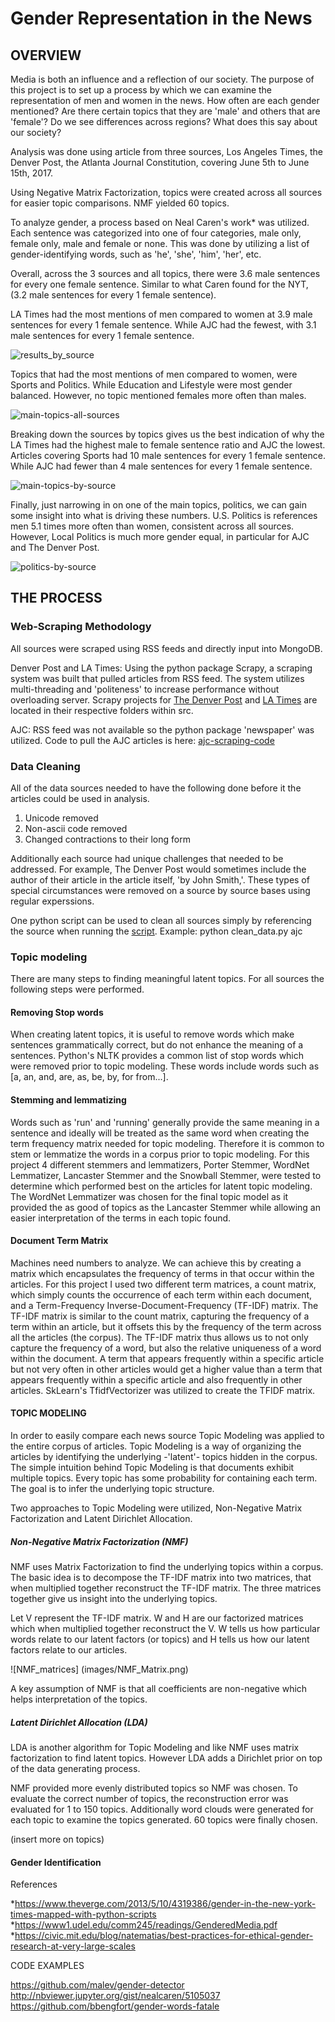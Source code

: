# Gender Representation in the News


## OVERVIEW

Media is both an influence and a reflection of our society.  The purpose of this project is to set up a process by which we can examine the representation of men and women in the news.  How often are each gender mentioned?  Are there certain topics that they are 'male' and others that are 'female'?  Do we see differences across regions?  What does this say about our society?


Analysis was done using article from three sources, Los Angeles Times, the Denver Post, the Atlanta Journal Constitution, covering June 5th to June 15th, 2017.  

Using Negative Matrix Factorization, topics were created across all sources for easier topic comparisons.  NMF yielded 60 topics.

To analyze gender, a process based on Neal Caren's work* was utilized.  Each sentence was categorized into one of four categories, male only, female only, male and female or none.  This was done by utilizing a list of gender-identifying words, such as 'he', 'she', 'him', 'her', etc.

Overall, across the 3 sources and all topics, there were 3.6 male sentences for every one female sentence.  Similar to what Caren found for the NYT, (3.2 male sentences for every 1 female sentence).

LA Times had the most mentions of men compared to women at 3.9 male sentences for every 1 female sentence.  While AJC had the fewest, with 3.1 male sentences for every 1 female sentence.



![results_by_source](images/readme/overall_source_ratio_map.png)

Topics that had the most mentions of men compared to women, were Sports and Politics.  While Education and Lifestyle were most gender balanced.  However, no topic mentioned females more often than males.

![main-topics-all-sources](images/readme/main-topics-all-sources.png)


Breaking down the sources by topics gives us the best indication of why the LA Times had the highest male to female sentence ratio and AJC the lowest.  Articles covering Sports had 10 male sentences for every 1 female sentence.  While AJC had fewer than 4 male sentences for every 1 female sentence.  

![main-topics-by-source](images/readme/main-topics-by-source.png)

Finally, just narrowing in on one of the main topics, politics, we can gain some insight into what is driving these numbers.  U.S. Politics is references men 5.1 times more often than women, consistent across all sources.  However, Local Politics is much more gender equal, in particular for AJC and The Denver Post.

![politics-by-source](images/readme/politics-by-source.png)


## THE PROCESS

### Web-Scraping Methodology
All sources were scraped using RSS feeds and directly input into MongoDB.

Denver Post and LA Times:  Using the python package Scrapy, a scraping system was built that pulled articles from RSS feed.  The system utilizes multi-threading and 'politeness' to increase performance without overloading server.  Scrapy projects for [The Denver Post](src/denpost) and [LA Times](src/latimes) are located in their respective folders within src.

AJC: RSS feed was not available so the python package 'newspaper' was utilized.  Code to pull the AJC articles is here: [ajc-scraping-code](src/pull_all_articles.py)


### Data Cleaning

All of the data sources needed to have the following done before it the articles could be used in analysis.
1. Unicode removed
2. Non-ascii code removed
3. Changed contractions to their long form

Additionally each source had unique challenges that needed to be addressed.  For example, The Denver Post would sometimes include the author of their article in the article itself, 'by John Smith,'.  These types of special circumstances were removed on a source by source bases using regular experssions.

One python script can be used to clean all sources simply by referencing the source when running the [script](src/clean_data.py).  Example: python clean_data.py ajc

### Topic modeling

There are many steps to finding meaningful latent topics.  For all sources the following steps were performed.

#### Removing Stop words

When creating latent topics, it is useful to remove words which make sentences grammatically correct, but do not enhance the meaning of a sentences.  Python's NLTK provides a common list of stop words which were removed prior to topic modeling.  These words include words such as [a, an, and, are, as, be, by, for from...].  

#### Stemming and lemmatizing

Words such as 'run' and 'running' generally provide the same meaning in a sentence and ideally will be treated as the same word when creating the term frequency matrix needed for topic modeling.  Therefore it is common to stem or lemmatize the words in a corpus prior to topic modeling.  For this project 4 different stemmers and lemmatizers,  Porter Stemmer,
WordNet Lemmatizer, Lancaster Stemmer and the Snowball Stemmer, were tested to determine which performed best on the articles for latent topic modeling.  The WordNet Lemmatizer was chosen for the final topic model as it provided the as good of topics as the Lancaster Stemmer while allowing an easier interpretation of the terms in each topic found.


#### Document Term Matrix

Machines need numbers to analyze.  We can achieve this by creating a matrix which encapsulates the frequency of terms in that occur within the articles.  For this project I used two different term matrices, a count matrix, which simply counts the occurrence of each term within each document, and a Term-Frequency Inverse-Document-Frequency (TF-IDF) matrix.   The TF-IDF matrix is similar to the count matrix, capturing the frequency of a term within an article, but it offsets this by the frequency of the term across all the articles (the corpus).   The TF-IDF matrix thus allows us to not only capture the frequency of a word, but also the relative uniqueness of a word within the document.  A term that appears frequently within a specific article but not very often in other articles would get a higher value than a term that appears frequently within a specific article and also frequently in other articles.  SkLearn's TfidfVectorizer was utilized to create the TFIDF matrix.


#### TOPIC MODELING

In order to easily compare each news source Topic Modeling was applied to the entire corpus of articles.  Topic Modeling is a way of organizing the articles by identifying the underlying -'latent'- topics hidden in the corpus.   The simple intuition behind Topic Modeling is that documents exhibit multiple topics.  Every topic has some probability for containing each term.  The goal is to infer the underlying topic structure.

Two approaches to Topic Modeling were utilized, Non-Negative Matrix Factorization and Latent Dirichlet Allocation.  

##### Non-Negative Matrix Factorization (NMF)
NMF uses Matrix Factorization to find the underlying topics within a corpus.  The basic idea is to decompose the TF-IDF matrix into two matrices, that when multiplied together reconstruct the TF-IDF matrix.  The three matrices together give us insight into the underlying topics.  

Let V represent the TF-IDF matrix.  W and H are our factorized matrices which when multiplied together reconstruct the V.  W tells us how particular words relate to our latent factors (or topics) and H tells us how our latent factors relate to our articles.

![NMF_matrices]
(images/NMF_Matrix.png)

A key assumption of NMF is that all coefficients are non-negative which helps interpretation of the topics.

##### Latent Dirichlet Allocation (LDA)

LDA is another algorithm for Topic Modeling and like NMF uses matrix factorization to find latent topics.  However LDA adds a Dirichlet prior on top of the data generating process.

NMF provided more evenly distributed topics so NMF was chosen.  To evaluate the correct number of topics, the reconstruction error was evaluated for 1 to 150 topics.  Additionally word clouds were generated for each topic to examine the topics generated.  60 topics were finally chosen.   

(insert more on topics)

#### Gender Identification
















References

*https://www.theverge.com/2013/5/10/4319386/gender-in-the-new-york-times-mapped-with-python-scripts
*https://www1.udel.edu/comm245/readings/GenderedMedia.pdf
*https://civic.mit.edu/blog/natematias/best-practices-for-ethical-gender-research-at-very-large-scales

CODE EXAMPLES

https://github.com/malev/gender-detector
http://nbviewer.jupyter.org/gist/nealcaren/5105037
https://github.com/bbengfort/gender-words-fatale
